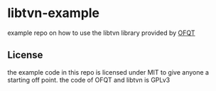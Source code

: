 # libtvn-example
example repo on how to use the libtvn library provided by [OFQT](https://github.com/Jan200101/OFQT)

## License
the example code in this repo is licensed under MIT to give anyone a starting off point.
the code of OFQT and libtvn is GPLv3
